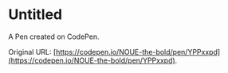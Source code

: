 # Untitled

A Pen created on CodePen.

Original URL: [https://codepen.io/NOUE-the-bold/pen/YPPxxpd](https://codepen.io/NOUE-the-bold/pen/YPPxxpd).

